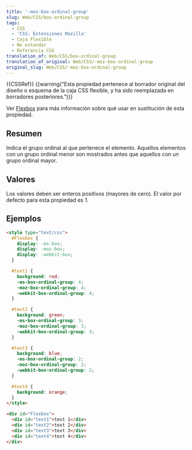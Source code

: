 ```yaml
---
title: '-moz-box-ordinal-group'
slug: Web/CSS/box-ordinal-group
tags:
  - CSS
  - 'CSS: Extensiones Mozilla'
  - Caja Flexible
  - No estandar
  - Referencia CSS
translation_of: Web/CSS/box-ordinal-group
translation_of_original: Web/CSS/-moz-box-ordinal-group
original_slug: Web/CSS/-moz-box-ordinal-group
---
```

{{CSSRef}}
{{warning("Esta propiedad pertenece al borrador original del diseño o esquema de la caja CSS flexible, y ha sido reemplazada en borradores posteriores.")}}

Ver [Flexbox](/es/docs/Web/CSS/CSS_Flexible_Box_Layout/Using_CSS_flexible_boxes) para más información sobre qué usar en sustitución de esta propiedad.

## Resumen

Indica el grupo ordinal al que pertenece el elemento. Aquellos elementos con un grupo ordinal menor son mostrados antes que aquellos con un grupo ordinal mayor.

## Valores

Los valores deben ser enteros positivos (mayores de cero). El valor por defecto para esta propiedad es 1.

## Ejemplos

```html
<style type="text/css">
  #Flexbox {
    display: -ms-box;
    display: -moz-box;
    display: -webkit-box;
  }

  #text1 {
    background: red;
    -ms-box-ordinal-group: 4;
    -moz-box-ordinal-group: 4;
    -webkit-box-ordinal-group: 4;
  }

  #text2 {
    background: green;
    -ms-box-ordinal-group: 3;
    -moz-box-ordinal-group: 3;
    -webkit-box-ordinal-group: 3;
  }

  #text3 {
    background: blue;
    -ms-box-ordinal-group: 2;
    -moz-box-ordinal-group: 2;
    -webkit-box-ordinal-group: 2;
  }

  #text4 {
    background: orange;
  }
</style>

<div id="Flexbox">
  <div id="text1">text 1</div>
  <div id="text2">text 2</div>
  <div id="text3">text 3</div>
  <div id="text4">text 4</div>
</div>
```
